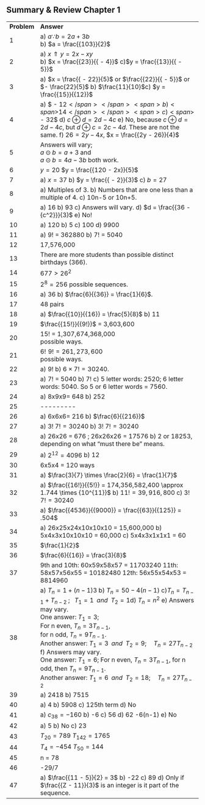 
## Summary &amp; Review Chapter 1


|||
|-------|------|
|**Problem**|<span class="char-style-override-1">**Answer**</span>|
|1|<span>a) <span>$a\because b = 2a + 3b$</span><br>b) <span>$a = \frac{{103}}{2}$</span></span>|
|2|<span>a) <span>$x \Uparrow y = 2x - xy$</span></span><span><br></span><span>b) <span>$x = \frac{{23}}{{ - 4}}$</span></span> <span>c)</span><span><span>$y = \frac{{13}}{{ - 5}}$</span></span>|
|3|<span>a) <span>$x = \frac{{ - 22}}{5}$ or $\frac{{22}}{{ - 5}}$ or $- \frac{22}{5}$ b) $\frac{11}{10}$c) <span>$y = \frac{{15}}{{12}}$</span></span>|
|4|<span>a) <span>$ - 12$</span></span> <span>b) <span>$14$</span></span> <span>c) <span>$ - 32$</span></span> <span>d) $c \oplus d = 2d-4c$ e)</span><span> </span><span>No, because $c \oplus d = 2d-4c$, but $d \oplus c = 2c-4d$. These are not the same. f) $26 = 2y - 4x$,  $x = \frac{{2y - 26}}{4}$|
|5|Answers will vary; <br><span>$a \odot b = a + 3$</span> and <br><span>$a \odot b = 4a - 3b$</span> both work.|
|6|<span><span>$y = 20$</span></span> <span><span>$y = \frac{{120 - 2x}}{5}$</span></span>|
|7|<span>a) <span>$x = 37$</span></span> <span>b) <span>$y = \frac{{ - 2}}{3}$</span></span> <span>c) <span>$b = 27$</span></span>|
|8|a) Multiples of 3. b) Numbers that are one less than a multiple of 4. c) 10<span class="char-style-override-4">n</span>-5 or 10<span class="char-style-override-4">n</span>+5.|
|9|a) 16 b) 93 c) Answers will vary. <span>d) <span>$d = \frac{{36 - {c^2}}}{3}$</span></span> <span>e) No! </span>|
|10|a) 120 b) 5 c) 100 d) 9900|
|11|a) 9! = 362880 b) 7! = 5040|
|12|17,576,000|
|13|There are more students than possible distinct birthdays (366).|
|14|<span>$677 > {26^2}$</span>|
|15|<span><span>${2^8} = 256$</span> possible sequences.</span>|
|16|<span>a) 36</span> <span>b) <span>$\frac{6}{{36}} = \frac{1}{6}$</span>.</span>|
|17|48 pairs|
|18|<span>a) <span>$\frac{{10}}{{16}} = \frac{5}{8}$</span></span> <span>b) <span>$11$</span></span>|
|19|<span><span>$\frac{{15!}}{{9!}}$</span> = 3,603,600</span>|
|20|15! = 1,307,674,368,000 <br>possible ways.|
|21|<span>$6!\,\,9! = 261,273,600$</span> <br>possible ways.|
|22|a) 9! b) <span>$6 \times 7! = 30240$</span>.|
|23|a) 7! = 5040 b) 7! c) 5 letter words: 2520; 6 letter words: 5040. So 5 or 6 letter words = 7560.|
|24|a) 8x9x9= 648 b) 252|
|25|---------|
|26|a) 6x6x6= 216 b) <span><span>$\frac{6}{{216}}$</span></span>|
|27|a) <span>$3!\;7! = 30240$</span> b) <span>$3!\;7! = 30240$</span>|
|28|a) 26x26 = 676 ; 26x26x26 = 17576 b) 2 or 18253, depending on what “must there be” means.|
|29|a) $2^{12} = 4096$ b) 12|
|30|6x5x4 = 120 ways|
|31|<span>a)</span> <span>$\frac{3}{7} \times \frac{2}{6} = \frac{1}{7}$</span>|
|32|<span>a)</span> <span>$\frac{{16!}}{{5!}} = 174,356,582,400 \approx 1.744 \times {10^{11}}$</span> b) $11! = 39,916,800$ c) <span>$3!\;7! = 30240$</span>|
|33|<span>a)</span> <span>$\frac{{4536}}{{9000}} = \frac{{63}}{{125}} = .504$</span>|
|34|a) 26x25x24x10x10x10 = 15,600,000 b) 5x4x3x10x10x10 = 60,000 c) 5x4x3x1x1x1 = 60|
|35|<span>$\frac{1}{2}$</span>|
|36|<span>$\frac{6}{{16}} = \frac{3}{8}$</span>|
|37|9th and 10th: 60x59x58x57 = 11703240 11th: 58x57x56x55 = 10182480 12th: 56x55x54x53 = 8814960|
|38|a) <span>${T_n} = 1 + (n - 1)3$</span> b) <span>${T_n} = 50 - 4(n - 1)$</span> c)<span>${T_n} = {T_{n - 1}} + {T_{n - 2}}\;;\;\;\;{T_1} = 1\;\;and\;\;{T_2} = 1$</span><span>d) <span>${T_n} = {n^2}$</span></span> e) Answers may vary.<br>One answer: <span>${T_1} = 3$</span>; <br>For n even, <span>${T_n} = 3{T_{n - 1}}$</span>, <br>for n odd, <span>${T_n} = 9{T_{n - 1}}$</span>. <br>Another answer: <span>${T_1} = 3\;\;and\;\;{T_2} = 9;\quad {T_n} = 27{T_{n - 2}}$</span> f) Answers may vary.<br>One answer: <span>${T_1} = 6$</span>; For n even, <span>${T_n} = 3{T_{n - 1}}$</span>, for n odd, then <span>${T_n} = 9{T_{n - 1}}$</span>. <br>Another answer: <span>${T_1} = 6\;\;and\;\;{T_2} = 18;\quad {T_n} = 27{T_{n - 2}}$</span>|
|39|a) 2418 b) 7515|
|40|a) 4 b) 5908 c) 125th term d) No|
|41|a) <span>${c_{38}} = - 160$</span> b) -6 c) 56 d) 62 -6(n-1) e) No|
|42|a) 5 b) No c) 23|
|43|<span>${T_{20}} = 789$</span> <span>${T_{142}} = 1765$</span>|
|44|<span>${T_4} = - 454$</span> <span>${T_{50}} = 144$</span>|
|45|n = 78|
|46|-29/7|
|47|<span>a)</span> <span>$\frac{{11 - 5}}{2} = 3$</span> b) -22 c) 89 d) Only if <span>$\frac{{Z - 11}}{3}$</span> is an integer <span>is it part of the sequence. </span>|
